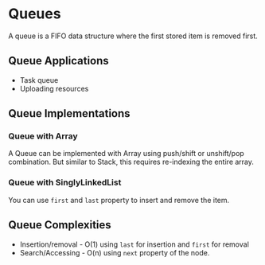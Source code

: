 # Queues

A queue is a FIFO data structure where the first stored item is removed first.

## Queue Applications

- Task queue
- Uploading resources

## Queue Implementations

### Queue with Array

A Queue can be implemented with Array using push/shift or unshift/pop combination. But similar to Stack, this requires re-indexing the entire array.

### Queue with SinglyLinkedList

You can use `first` and `last` property to insert and remove the item.

## Queue Complexities

- Insertion/removal - O(1) using `last` for insertion and `first` for removal
- Search/Accessing - O(n) using `next` property of the node.
